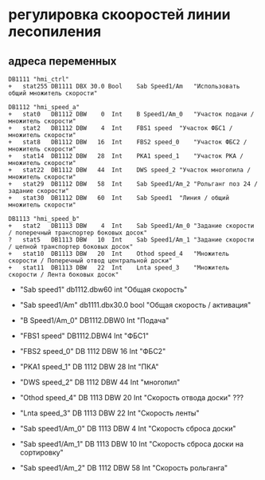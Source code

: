 # регулировка скооростей линии лесопиления

## адреса переменных

```
DB1111 "hmi_ctrl"
+	stat255	DB1111 DBX 30.0	Bool	Sab Speed1/Am	"Использовать общий множитель скорости"

DB1112 "hmi_speed_a"
+	stat0	DB1112 DBW    0	 Int	B Speed1/Am_0	"Участок подачи / множитель скорости"
+	stat2	DB1112 DBW    4	 Int	FBS1 speed	"Участок ФБС1 / множитель скорости"
+	stat8	DB1112 DBW   16	 Int	FBS2 speed_0	"Участок ФБС2 / множитель скорости"
+	stat14	DB1112 DBW   28	 Int	PKA1 speed_1	"Участок PKA / множитель скорости"
+ 	stat22	DB1112 DBW   44	 Int	DWS speed_2	"Участок многопила / множитель скорости"
+	stat29	DB1112 DBW   58	 Int	Sab Speed1/Am_2	"Рольганг поз 24 / задание скорости"
+	stat30	DB1112 DBW   60	 Int	Sab Speed1	"Линия / общий множитель скорости"

DB1113 "hmi_speed_b"
+	stat2	DB1113 DBW    4	 Int	Sab Speed1/Am_0	"Задание скорости / поперечный транспортер боковых досок"
?	stat5	DB1113 DBW   10	 Int	Sab Speed1/Am_1	"Задание скорости / цепной транспортер боковых досок"
+	stat10	DB1113 DBW   20	 Int	Othod speed_4	"Множитель скорости / Поперечный отвод центральной доски"
+	stat11	DB1113 DBW   22	 Int	Lnta speed_3	"Множитель скорости / Лента боковых досок"
```


* "Sab speed1" db1112.dbw60	int	"Общая скорость"
* "Sab speed1/Am" db1111.dbx30.0 bool "Общая скорость / активация"

* "B Speed1/Am_0" DB1112.DBW0	Int "Подача"
* "FBS1 speed" DB1112.DBW4	Int "ФБС1"
* "FBS2 speed_0" DB 1112 DBW 16	Int "ФБС2"
* "PKA1 speed_1" DB 1112 DBW 28	Int "ПКА"
* "DWS speed_2" DB 1112 DBW 44	Int "многопил"
* "Othod speed_4" DB 1113 DBW 20	Int "Скорость отвода доски" ???
* "Lnta speed_3" DB 1113 DBW 22	Int "Скорость ленты"
* "Sab speed1/Am_0" DB 1113 DBW 4	Int "Скорость сброса доски"
* "Sab speed1/Am_1" DB 1113 DBW 10	Int "Скорость сброса доски на сортировку"
* "Sab speed1/Am_2" DB 1112 DBW 58	Int "Скорость рольганга"
